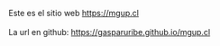Este es el sitio web https://mgup.cl<br><br>
La url en github: https://gasparuribe.github.io/mgup.cl<br>

